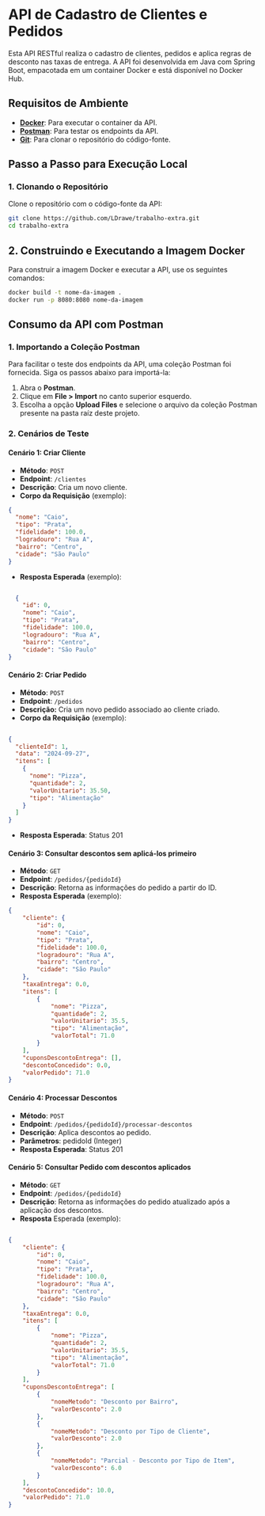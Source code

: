 # API de Cadastro de Clientes e Pedidos

Esta API RESTful realiza o cadastro de clientes, pedidos e aplica regras de desconto nas taxas de entrega. A API foi desenvolvida em Java com Spring Boot, empacotada em um container Docker e está disponível no Docker Hub.

## Requisitos de Ambiente

- **[Docker](https://www.docker.com/get-started)**: Para executar o container da API. 
- **[Postman](https://www.postman.com/downloads/)**: Para testar os endpoints da API. 
- **[Git](https://git-scm.com/book/en/v2/)**: Para clonar o repositório do código-fonte.

## Passo a Passo para Execução Local

### 1. Clonando o Repositório

Clone o repositório com o código-fonte da API:

```bash
git clone https://github.com/LDrawe/trabalho-extra.git
cd trabalho-extra
```
## 2. Construindo e Executando a Imagem Docker

Para construir a imagem Docker e executar a API, use os seguintes comandos:

```bash
docker build -t nome-da-imagem .
docker run -p 8080:8080 nome-da-imagem
```

## Consumo da API com Postman

### 1. Importando a Coleção Postman

Para facilitar o teste dos endpoints da API, uma coleção Postman foi fornecida. Siga os passos abaixo para importá-la:

1. Abra o **Postman**.
2. Clique em **File > Import** no canto superior esquerdo.
3. Escolha a opção **Upload Files** e selecione o arquivo da coleção Postman presente na pasta raíz deste projeto.

### 2. Cenários de Teste

#### Cenário 1: Criar Cliente

- **Método**: `POST`
- **Endpoint**: `/clientes`
- **Descrição**: Cria um novo cliente.
- **Corpo da Requisição** (exemplo):

```json
{
  "nome": "Caio",
  "tipo": "Prata",
  "fidelidade": 100.0,
  "logradouro": "Rua A",
  "bairro": "Centro",
  "cidade": "São Paulo"
}
```
- **Resposta Esperada** (exemplo):

```json

  {
    "id": 0,
    "nome": "Caio",
    "tipo": "Prata",
    "fidelidade": 100.0,
    "logradouro": "Rua A",
    "bairro": "Centro",
    "cidade": "São Paulo"
}
```
#### Cenário 2: Criar Pedido

- **Método**: `POST`
- **Endpoint**: `/pedidos`
- **Descrição:** Cria um novo pedido associado ao cliente criado.
- **Corpo da Requisição** (exemplo):

```json

{
  "clienteId": 1,
  "data": "2024-09-27",
  "itens": [
    {
      "nome": "Pizza",
      "quantidade": 2,
      "valorUnitario": 35.50,
      "tipo": "Alimentação"
    }
  ]
}
```
- **Resposta Esperada**: Status 201

#### Cenário 3: Consultar descontos sem aplicá-los primeiro

- **Método**: `GET`
- **Endpoint**: `/pedidos/{pedidoId}`
- **Descrição**: Retorna as informações do pedido a partir do ID.
- **Resposta Esperada** (exemplo):

```json
{
    "cliente": {
        "id": 0,
        "nome": "Caio",
        "tipo": "Prata",
        "fidelidade": 100.0,
        "logradouro": "Rua A",
        "bairro": "Centro",
        "cidade": "São Paulo"
    },
    "taxaEntrega": 0.0,
    "itens": [
        {
            "nome": "Pizza",
            "quantidade": 2,
            "valorUnitario": 35.5,
            "tipo": "Alimentação",
            "valorTotal": 71.0
        }
    ],
    "cuponsDescontoEntrega": [],
    "descontoConcedido": 0.0,
    "valorPedido": 71.0
}
```
#### Cenário 4: Processar Descontos

- **Método**: `POST`
- **Endpoint**: `/pedidos/{pedidoId}/processar-descontos`
- **Descrição**: Aplica descontos ao pedido.
- **Parâmetros**:
        pedidoId (Integer)
- **Resposta Esperada**: Status 201

#### Cenário 5: Consultar Pedido com descontos aplicados

- **Método**: `GET`
- **Endpoint**: `/pedidos/{pedidoId}`
- **Descrição**: Retorna as informações do pedido atualizado após a aplicação dos descontos.
- **Resposta** Esperada (exemplo):

```json

{
    "cliente": {
        "id": 0,
        "nome": "Caio",
        "tipo": "Prata",
        "fidelidade": 100.0,
        "logradouro": "Rua A",
        "bairro": "Centro",
        "cidade": "São Paulo"
    },
    "taxaEntrega": 0.0,
    "itens": [
        {
            "nome": "Pizza",
            "quantidade": 2,
            "valorUnitario": 35.5,
            "tipo": "Alimentação",
            "valorTotal": 71.0
        }
    ],
    "cuponsDescontoEntrega": [
        {
            "nomeMetodo": "Desconto por Bairro",
            "valorDesconto": 2.0
        },
        {
            "nomeMetodo": "Desconto por Tipo de Cliente",
            "valorDesconto": 2.0
        },
        {
            "nomeMetodo": "Parcial - Desconto por Tipo de Item",
            "valorDesconto": 6.0
        }
    ],
    "descontoConcedido": 10.0,
    "valorPedido": 71.0
}
```